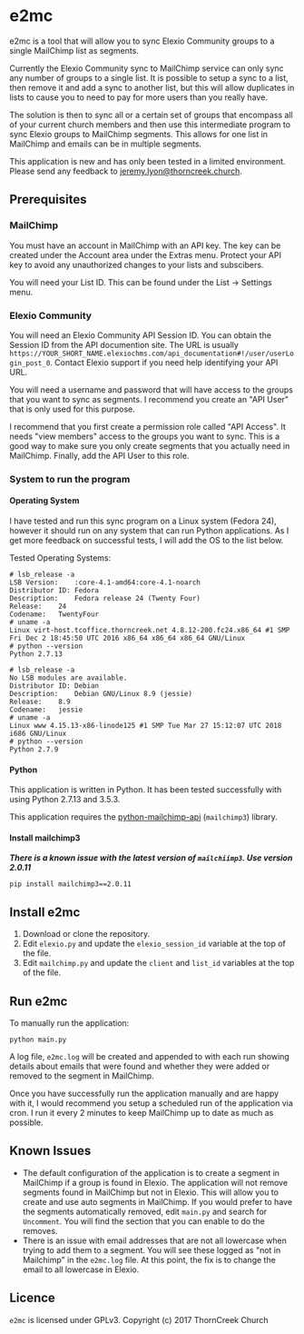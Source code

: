 # e2mc
e2mc is a tool that will allow you to sync Elexio Community groups to a single MailChimp list as segments.

Currently the Elexio Community sync to MailChimp service can only sync any number of groups to a single list. It is possible to setup a sync to a list, then remove it and add a sync to another list, but this will allow duplicates in lists to cause you to need to pay for more users than you really have.

The solution is then to sync all or a certain set of groups that encompass all of your current church members and then use this intermediate program to sync Elexio groups to MailChimp segments. This allows for one list in MailChimp and emails can be in multiple segments.

This application is new and has only been tested in a limited environment. Please send any feedback to jeremy.lyon@thorncreek.church.

## Prerequisites
### MailChimp
You must have an account in MailChimp with an API key. The key can be created under the Account area under the Extras menu. Protect your API key to avoid any unauthorized changes to your lists and subscibers.

You will need your List ID. This can be found under the List -> Settings menu.

### Elexio Community
You will need an Elexio Community API Session ID. You can obtain the Session ID from the API documention site.  The URL is usually `https://YOUR_SHORT_NAME.elexiochms.com/api_documentation#!/user/userLogin_post_0`. Contact Elexio support if you need help identifying your API URL.

You will need a username and password that will have access to the groups that you want to sync as segments. I recommend you create an "API User" that is only used for this purpose.

I recommend that you first create a permission role called "API Access". It needs "view members" access to the groups you want to sync. This is a good way to make sure you only create segments that you actually need in MailChimp. Finally, add the API User to this role.

### System to run the program
#### Operating System
I have tested and run this sync program on a Linux system (Fedora 24), however it should run on any system that can run Python applications. As I get more feedback on successful tests, I will add the OS to the list below.

Tested Operating Systems:
```
# lsb_release -a
LSB Version:	:core-4.1-amd64:core-4.1-noarch
Distributor ID:	Fedora
Description:	Fedora release 24 (Twenty Four)
Release:	24
Codename:	TwentyFour
# uname -a
Linux virt-host.tcoffice.thorncreek.net 4.8.12-200.fc24.x86_64 #1 SMP Fri Dec 2 18:45:50 UTC 2016 x86_64 x86_64 x86_64 GNU/Linux
# python --version
Python 2.7.13
```
```
# lsb_release -a
No LSB modules are available.
Distributor ID:	Debian
Description:	Debian GNU/Linux 8.9 (jessie)
Release:	8.9
Codename:	jessie
# uname -a
Linux www 4.15.13-x86-linode125 #1 SMP Tue Mar 27 15:12:07 UTC 2018 i686 GNU/Linux
# python --version
Python 2.7.9
```

#### Python
This application is written in Python. It has been tested successfully with using Python 2.7.13 and 3.5.3.

This application requires the [python-mailchimp-api](https://github.com/charlesthk/python-mailchimp) (`mailchimp3`) library.

#### Install mailchimp3
***There is a known issue with the latest version of `mailchiimp3`. Use version 2.0.11***

`pip install mailchimp3==2.0.11`

## Install e2mc
1. Download or clone the repository.
2. Edit `elexio.py` and update the `elexio_session_id` variable at the top of the file.
3. Edit `mailchimp.py` and update the `client` and `list_id` variables at the top of the file.

## Run e2mc
To manually run the application:

`python main.py`

A log file, `e2mc.log` will be created and appended to with each run showing details about emails that were found and whether they were added or removed to the segment in MailChimp.

Once you have successfully run the application manually and are happy with it, I would recommend you setup a scheduled run of the application via cron. I run it every 2 minutes to keep MailChimp up to date as much as possible.

## Known Issues
- The default configuration of the application is to create a segment in MailChimp if a group is found in Elexio. The application will not remove segments found in MailChimp but not in Elexio. This will allow you to create and use auto segments in MailChimp. If you would prefer to have the segments automatically removed, edit `main.py` and search for `Uncomment`. You will find the section that you can enable to do the removes.
- There is an issue with email addresses that are not all lowercase when trying to add them to a segment. You will see these logged as "not in Mailchimp" in the `e2mc.log` file. At this point, the fix is to change the email to all lowercase in Elexio.

## Licence
`e2mc` is licensed under GPLv3. Copyright (c) 2017 ThornCreek Church
